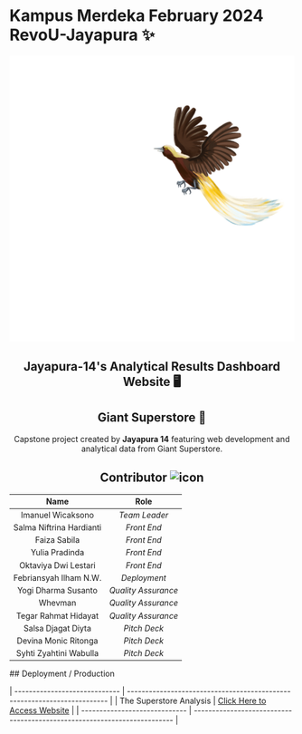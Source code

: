 # Kampus Merdeka February 2024 RevoU-Jayapura ✨
![Logo](./img/logo/Logo-white.svg)

<div align="center"><a name="readme-top"></a>

## Jayapura-14's Analytical Results Dashboard Website 🖥
## Giant Superstore 🛒

Capstone project created by <b>Jayapura 14</b> featuring web development and analytical data from Giant Superstore. <br/>

## Contributor ![icon](https://media1.tenor.com/m/uTJev41fOAwAAAAd/ates.gif)

|          **Name**             |      **Role**       |
| :---------------------------: | :-----------------: |
|       Imanuel Wicaksono       |    _Team Leader_    |
|   Salma Niftrina Hardianti    |     _Front End_     |
|         Faiza Sabila          |     _Front End_     |
|        Yulia Pradinda         |     _Front End_     |
|     Oktaviya Dwi Lestari      |     _Front End_     |
|    Febriansyah Ilham N.W.     |    _Deployment_     |
|     Yogi Dharma Susanto       | _Quality Assurance_ |
|           Whevman             | _Quality Assurance_ |
|      Tegar Rahmat Hidayat     | _Quality Assurance_ |
|      Salsa Djagat Diyta       |    _Pitch Deck_     |
|     Devina Monic Ritonga      |    _Pitch Deck_     |
|    Syhti Zyahtini Wabulla     |    _Pitch Deck_     |

</div>
## Deployment / Production

| ----------------------------- | ------------------------------------------------------------------------ |
|   The Superstore Analysis     | [Click Here to Access Website](https://km-feb24-jayapura-14.vercel.app/) |
| ----------------------------- | ------------------------------------------------------------------------ |
